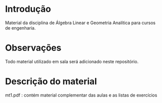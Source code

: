 # Introdução
Material da disciplina de Álgebra Linear e Geometria Analítica para cursos de engenharia.

# Observações
Todo material utilizado em sala será adicionado neste repositório.

# Descrição do material
mt1.pdf : contém material complementar das aulas e as listas de exercícios
